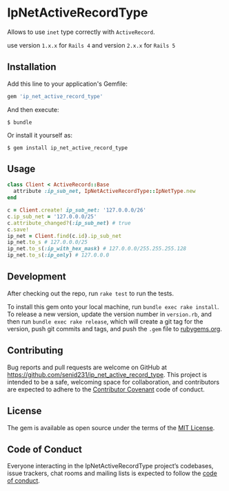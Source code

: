 # IpNetActiveRecordType

Allows to use `inet` type correctly with `ActiveRecord`.

use version `1.x.x` for `Rails 4` and version `2.x.x` for `Rails 5`

## Installation

Add this line to your application's Gemfile:

```ruby
gem 'ip_net_active_record_type'
```

And then execute:

    $ bundle

Or install it yourself as:

    $ gem install ip_net_active_record_type

## Usage

```ruby
class Client < ActiveRecord::Base
  attribute :ip_sub_net, IpNetActiveRecordType::IpNetType.new
end

c = Client.create! ip_sub_net: '127.0.0.0/26'
c.ip_sub_net = '127.0.0.0/25'
c.attribute_changed?(:ip_sub_net) # true
c.save!
ip_net = Client.find(c.id).ip_sub_net
ip_net.to_s # 127.0.0.0/25
ip_net.to_s(:ip_with_hex_mask) # 127.0.0.0/255.255.255.128
ip_net.to_s(:ip_only) # 127.0.0.0
```

## Development

After checking out the repo, run `rake test` to run the tests.

To install this gem onto your local machine, run `bundle exec rake install`. 
To release a new version, update the version number in `version.rb`, and then run `bundle exec rake release`, 
which will create a git tag for the version, push git commits and tags, 
and push the `.gem` file to [rubygems.org](https://rubygems.org).

## Contributing

Bug reports and pull requests are welcome on GitHub at https://github.com/senid231/ip_net_active_record_type. 
This project is intended to be a safe, welcoming space for collaboration, 
and contributors are expected to adhere to the [Contributor Covenant](http://contributor-covenant.org) code of conduct.

## License

The gem is available as open source under the terms of the [MIT License](https://opensource.org/licenses/MIT).

## Code of Conduct

Everyone interacting in the IpNetActiveRecordType project’s codebases, issue trackers, 
chat rooms and mailing lists is expected to follow the 
[code of conduct](https://github.com/[USERNAME]/ip_net_active_record_type/blob/master/CODE_OF_CONDUCT.md).
